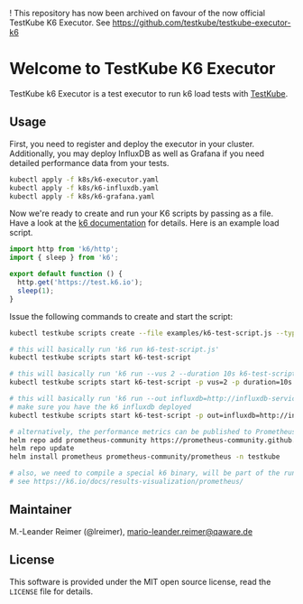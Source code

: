 ! This repository has now been archived on favour of the now official TestKube K6 Executor. See https://github.com/testkube/testkube-executor-k6

# Welcome to TestKube K6 Executor

TestKube k6 Executor is a test executor to run k6 load tests with [TestKube](https://testkube.io).

## Usage

First, you need to register and deploy the executor in your cluster. Additionally, you may deploy InfluxDB as well as Grafana if you need detailed performance data from your tests.
```bash
kubectl apply -f k8s/k6-executor.yaml
kubectl apply -f k8s/k6-influxdb.yaml
kubectl apply -f k8s/k6-grafana.yaml
```

Now we're ready to create and run your K6 scripts by passing as a file. Have a look at the [k6 documentation](https://k6.io/docs/getting-started/running-k6/) for details. Here is an example
load script.
```javascript
import http from 'k6/http';
import { sleep } from 'k6';

export default function () {
  http.get('https://test.k6.io');
  sleep(1);
}
```

Issue the following commands to create and start the script:
```bash
kubectl testkube scripts create --file examples/k6-test-script.js --type "k6/script" --name k6-test-script

# this will basically run 'k6 run k6-test-script.js'
kubectl testkube scripts start k6-test-script

# this will basically run 'k6 run --vus 2 --duration 10s k6-test-script.js'
kubectl testkube scripts start k6-test-script -p vus=2 -p duration=10s

# this will basically run 'k6 run --out influxdb=http://influxdb-service:8086/k6 k6-test-script.js'
# make sure you have the k6 influxdb deployed
kubectl testkube scripts start k6-test-script -p out=influxdb=http://influxdb-service:8086/k6

# alternatively, the performance metrics can be published to Prometheus
helm repo add prometheus-community https://prometheus-community.github.io/helm-charts
helm repo update
helm install prometheus prometheus-community/prometheus -n testkube

# also, we need to compile a special k6 binary, will be part of the runner image
# see https://k6.io/docs/results-visualization/prometheus/

```

## Maintainer

M.-Leander Reimer (@lreimer), <mario-leander.reimer@qaware.de>

## License

This software is provided under the MIT open source license, read the `LICENSE`
file for details.
